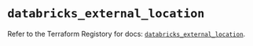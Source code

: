 # `databricks_external_location`

Refer to the Terraform Registory for docs: [`databricks_external_location`](https://registry.terraform.io/providers/databricks/databricks/1.29.0/docs/resources/external_location).
